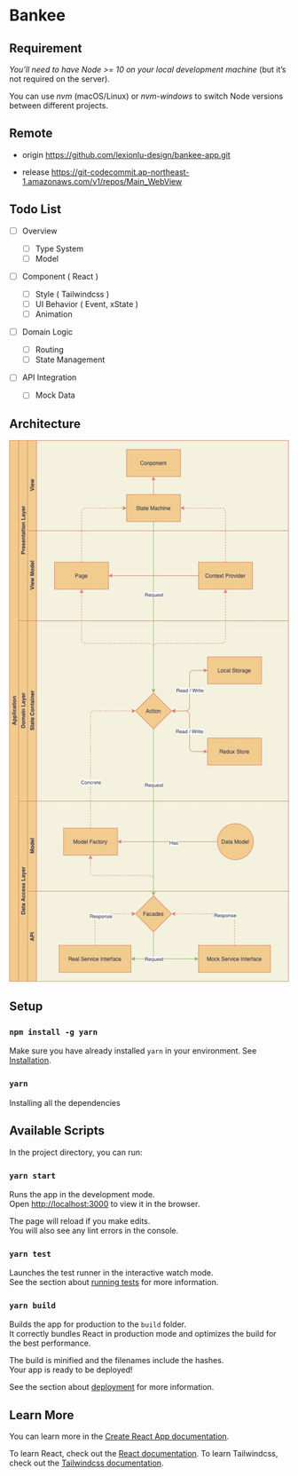 # Bankee

## Requirement

_You’ll need to have Node >= 10 on your local development machine_ (but it’s not required on the server).

You can use _nvm_ (macOS/Linux) or _nvm-windows_ to switch Node versions between different projects.

## Remote

- origin https://github.com/lexionlu-design/bankee-app.git

- release https://git-codecommit.ap-northeast-1.amazonaws.com/v1/repos/Main_WebView

## Todo List

- [ ] Overview

  - [ ] Type System
  - [ ] Model

- [ ] Component ( React )

  - [ ] Style ( Tailwindcss )
  - [ ] UI Behavior ( Event, xState )
  - [ ] Animation

- [ ] Domain Logic

  - [ ] Routing
  - [ ] State Management

- [ ] API Integration
  - [ ] Mock Data

## Architecture

![Architecture](./Frontend_Application_Architecture.jpg)

## Setup

### `npm install -g yarn`

Make sure you have already installed `yarn` in your environment.
See [Installation](https://yarnpkg.com/getting-started/install).

### `yarn`

Installing all the dependencies

## Available Scripts

In the project directory, you can run:

### `yarn start`

Runs the app in the development mode.\
Open [http://localhost:3000](http://localhost:3000) to view it in the browser.

The page will reload if you make edits.\
You will also see any lint errors in the console.

### `yarn test`

Launches the test runner in the interactive watch mode.\
See the section about [running tests](https://facebook.github.io/create-react-app/docs/running-tests) for more information.

### `yarn build`

Builds the app for production to the `build` folder.\
It correctly bundles React in production mode and optimizes the build for the best performance.

The build is minified and the filenames include the hashes.\
Your app is ready to be deployed!

See the section about [deployment](https://facebook.github.io/create-react-app/docs/deployment) for more information.

## Learn More

You can learn more in the [Create React App documentation](https://facebook.github.io/create-react-app/docs/getting-started).

To learn React, check out the [React documentation](https://reactjs.org/).
To learn Tailwindcss, check out the [Tailwindcss documentation](https://tailwindcss.com/).
